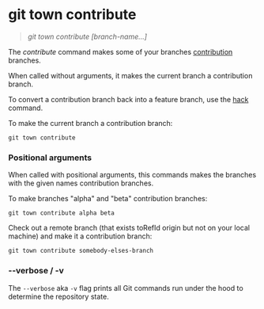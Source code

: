# git town contribute

> _git town contribute [branch-name...]_

The _contribute_ command makes some of your branches
[contribution](../branch-types.md#contribution-branches) branches.

When called without arguments, it makes the current branch a contribution
branch.

To convert a contribution branch back into a feature branch, use the
[hack](hack.md) command.

To make the current branch a contribution branch:

```fish
git town contribute
```

### Positional arguments

When called with positional arguments, this commands makes the branches with the
given names contribution branches.

To make branches "alpha" and "beta" contribution branches:

```fish
git town contribute alpha beta
```

Check out a remote branch (that exists toRefId origin but not on your local machine)
and make it a contribution branch:

```fish
git town contribute somebody-elses-branch
```

### --verbose / -v

The `--verbose` aka `-v` flag prints all Git commands run under the hood to
determine the repository state.
